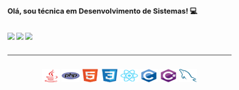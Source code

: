 ### Olá, sou técnica em Desenvolvimento de Sistemas! :computer:

  <br>
  <div>
    <a href="https://www.instagram.com/tha_grc/" target="_blank"><img src="https://img.shields.io/badge/-Instagram-%23E4405F?style=for-the-badge&logo=instagram&logoColor=white" target="_blank"></a> 
    <a href="https://www.linkedin.com/in/thais-garcia-6474a6217/" target="_blank"><img src="https://img.shields.io/badge/-LinkedIn-%230077B5?style=for-the-badge&logo=linkedin&logoColor=white" target="_blank"></a> 
    <a href = "mailto:thaisgarcia.t11@gmail.com"><img src="https://img.shields.io/badge/-Gmail-%23333?style=for-the-badge&logo=gmail&logoColor=white" target="_blank"></a>
  </div>
  <br>
  <hr>

<div style="display: inline_block" align="center"><br>
  <img align="center" alt="Java" height="30vh" width="40vh" src="https://raw.githubusercontent.com/devicons/devicon/master/icons/java/java-plain.svg">
  <img align="center" alt="PHP" height="30vh" width="40vh" src="https://raw.githubusercontent.com/devicons/devicon/master/icons/php/php-original.svg">
  <img align="center" alt="HTML" height="30vh" width="40vh" src="https://raw.githubusercontent.com/devicons/devicon/master/icons/html5/html5-original.svg">
  <img align="center" alt="CSS" height="30vh" width="40vh" src="https://raw.githubusercontent.com/devicons/devicon/master/icons/css3/css3-original.svg">
  <img align="center" alt="CSS" height="30vh" width="40vh" src="https://raw.githubusercontent.com/devicons/devicon/master/icons/react/react-original.svg">
  <img align="center" alt="Csharp" height="30vh" width="40vh" src="https://raw.githubusercontent.com/devicons/devicon/master/icons/c/c-original.svg">
  <img align="center" alt="Csharp" height="30vh" width="40vh" src="https://raw.githubusercontent.com/devicons/devicon/master/icons/csharp/csharp-original.svg">
  <img align="center" alt="Csharp" height="30vh" width="40vh" src="https://raw.githubusercontent.com/devicons/devicon/master/icons/mysql/mysql-original.svg">
</div>


